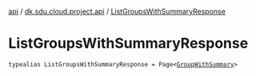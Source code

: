 [api](../index.md) / [dk.sdu.cloud.project.api](index.md) / [ListGroupsWithSummaryResponse](./-list-groups-with-summary-response.md)

# ListGroupsWithSummaryResponse

`typealias ListGroupsWithSummaryResponse = Page<`[`GroupWithSummary`](-group-with-summary/index.md)`>`
